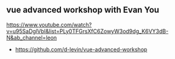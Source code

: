 
## vue advanced workshop with Evan You
https://www.youtube.com/watch?v=u95SaDglVbI&list=PLy0TFGrsXfC6ZowyW3od9dg_K6VY3dB-N&ab_channel=leon
- https://github.com/d-levin/vue-advanced-workshop

